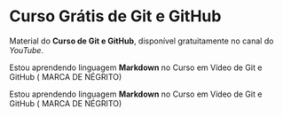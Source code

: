 # Curso Grátis de Git e GitHub
Material do **Curso de Git e GitHub**, disponível gratuitamente no canal do *YouTube*.

Estou aprendendo linguagem **Markdown** no Curso em Vídeo de Git e GitHub ( MARCA DE NÉGRITO)

Estou aprendendo linguagem __Markdown__ no Curso em Vídeo de Git e GitHub ( MARCA DE NÉGRITO)

